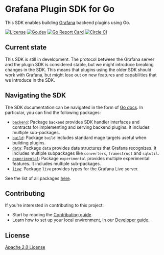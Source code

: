 # Grafana Plugin SDK for Go

This SDK enables building [Grafana](https://github.com/grafana/grafana) backend plugins using Go.

[![License](https://img.shields.io/github/license/grafana/grafana-plugin-sdk-go)](LICENSE)
[![Go.dev](https://pkg.go.dev/badge/github.com/grafana/grafana-plugin-sdk-go)](https://pkg.go.dev/github.com/grafana/grafana-plugin-sdk-go?tab=doc)
[![Go Report Card](https://goreportcard.com/badge/github.com/grafana/grafana-plugin-sdk-go)](https://goreportcard.com/report/github.com/grafana/grafana-plugin-sdk-go)
[![Circle CI](https://img.shields.io/circleci/build/gh/grafana/grafana-plugin-sdk-go/master)](https://circleci.com/gh/grafana/grafana-plugin-sdk-go?branch=master)

## Current state

This SDK is still in development. The protocol between the Grafana server and the plugin SDK is considered stable, but we might introduce breaking changes in the SDK. This means that plugins using the older SDK should work with Grafana, but might lose out on new features and capabilities that we introduce in the SDK.

## Navigating the SDK

The SDK documentation can be navigated in the form of [Go docs](https://pkg.go.dev/github.com/grafana/grafana-plugin-sdk-go). In particular, you can find the following packages:

- [`backend`](https://pkg.go.dev/github.com/grafana/grafana-plugin-sdk-go/backend): Package `backend` provides SDK handler interfaces and contracts for implementing and serving backend plugins. It includes multiple sub-packages.
- [`build`](https://pkg.go.dev/github.com/grafana/grafana-plugin-sdk-go/build): Package `build` includes standard mage targets useful when building plugins.
- [`data`](https://pkg.go.dev/github.com/grafana/grafana-plugin-sdk-go/data): Package `data` provides data structures that Grafana recognizes. It includes multiple subpackages like `converters`, `framestruct` and `sqlutil`.
- [`experimental`](https://pkg.go.dev/github.com/grafana/grafana-plugin-sdk-go/data): Package `experimental` provides multiple experimental features. It includes multiple sub-packages.
- [`live`](https://pkg.go.dev/github.com/grafana/grafana-plugin-sdk-go/data): Package `live` provides types for the Grafana Live server.

See the list of all packages [here](https://pkg.go.dev/github.com/grafana/grafana-plugin-sdk-go#section-directories).

## Contributing

If you're interested in contributing to this project:

- Start by reading the [Contributing guide](/CONTRIBUTING.md).
- Learn how to set up your local environment, in our [Developer guide](/contribute/developer-guide.md).

## License

[Apache 2.0 License](https://github.com/grafana/grafana-plugin-sdk-go/blob/master/LICENSE)
